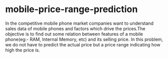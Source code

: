 # mobile-price-range-prediction
In the competitive mobile phone market companies want to understand sales data of mobile phones and factors which drive the prices.The objective is to find out some relation between features of a mobile phone(eg:- RAM, Internal Memory, etc) and its selling price. In this problem, we do not have to predict the actual price but a price range indicating how high the price is.
